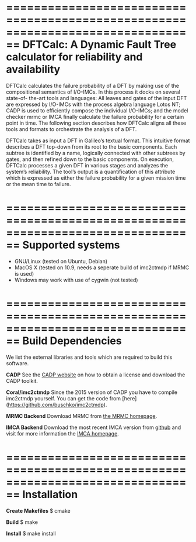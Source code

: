 ================================================================================
DFTCalc: A Dynamic Fault Tree calculator for reliability and availability
================================================================================

DFTCalc calculates the failure probability of a DFT by making use of the compositional semantics of I/O-IMCs. In this process it docks on several state-of- the-art tools and languages: All leaves and gates of the input DFT are expressed by I/O-IMCs with the process algebra language Lotos NT; CADP is used to efficiently compose the individual I/O-IMCs; and the model checker mrmc or IMCA finally calculate the failure probability for a certain point in time. The following section describes how DFTCalc aligns all these tools and formats to orchestrate the analysis of a DFT.

DFTCalc takes as input a DFT in Galileo’s textual format. This intuitive format describes a DFT top-down from its root to the basic components. Each subtree is identified by a name, logically connected with other subtrees by gates, and then refined down to the basic components. On execution, DFTCalc processes a given DFT in various stages and analyzes the system’s reliability. The tool’s output is a quantification of this attribute which is expressed as either the failure probability for a given mission time or the mean time to failure.

================================================================================
Supported systems
================================================================================

- GNU/Linux (tested on Ubuntu, Debian)
- MacOS X (tested on 10.9, needs a seperate build of imc2ctmdp if MRMC is used)
- Windows may work with use of cygwin (not tested)

================================================================================
Build Dependencies
================================================================================

We list the external libraries and tools which are required to build this software.

**CADP**
See the [CADP website](http://www.inrialpes.fr/vasy/cadp/) on how to obtain a license and download the CADP toolkit.

**Coral/imc2ctmdp**
Since the 2015 version of CADP you have to compile imc2ctmdp yourself. You can get the code from [here] (https://github.com/buschko/imc2ctmdp).

**MRMC Backend**
Download MRMC from [the MRMC homepage](http://www.mrmc-tool.org/).

**IMCA Backend**
Download the most recent IMCA version from [github](https://github.com/utwente-fmt/imca) and visit for more information the [IMCA homepage](http://www-i2.informatik.rwth-aachen.de/imca/index.html).

================================================================================
Installation
================================================================================

**Create Makefiles**
$ cmake

**Build**
$ make

**Install**
$ make install
